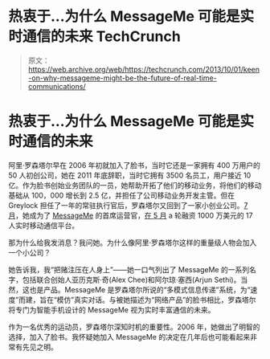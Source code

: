 # 热衷于...为什么 MessageMe 可能是实时通信的未来 TechCrunch

> 原文：<https://web.archive.org/web/https://techcrunch.com/2013/10/01/keen-on-why-messageme-might-be-the-future-of-real-time-communications/>

# 热衷于…为什么 MessageMe 可能是实时通信的未来

阿里·罗森塔尔早在 2006 年初就加入了脸书，当时它还是一家拥有 400 万用户的 50 人初创公司，她在 2011 年底辞职，当时它拥有 3500 名员工，用户接近 10 亿。作为脸书创始业务团队的一员，她帮助开拓了他们的移动业务，将他们的移动基础从 100，000 增长到 2.5 亿，并担任了公司移动业务开发主管。但在 Greylock 担任了一年的常驻执行官后，罗森塔尔又回到了一家小创业公司。[7 月](https://web.archive.org/web/20230130232539/http://rosensalsa.tumblr.com/)，她成为了 [MessageMe](https://web.archive.org/web/20230130232539/http://www.crunchbase.com/company/messageme) 的首席运营官，[在 5 月](https://web.archive.org/web/20230130232539/https://techcrunch.com/2013/05/16/messageme-raises-a-10m-series-a-led-by-greylock-as-it-gears-up-for-money-and-premium-services-in-its-rich-messaging-app/) a 轮融资 1000 万美元的 17 人实时移动通信平台。

那为什么给我发消息？我问她。为什么像阿里·罗森塔尔这样的重量级人物会加入一个小公司？

她告诉我，我“把赌注压在人身上”——她一口气列出了 MessageMe 的一系列名字，包括联合创始人亚历克斯·奇(Alex Chee)和阿尔琼·塞西(Arjun Sethi)。当然，这也是产品。MessageMe 是罗森塔尔所说的“多模式信息传递”系统，为“速度”而建，旨在“模仿”真实对话。与被她描述为“网络产品”的脸书相比，罗森塔尔将专门为智能手机设计的 MessageMe 视为实时丰富通信的未来。

作为一名优秀的运动员，罗森塔尔深知时机的重要性。2006 年，她做出了明智的选择，加入了脸书。我怀疑她加入 MessageMe 的决定在几年后也可能看起来非常有先见之明。